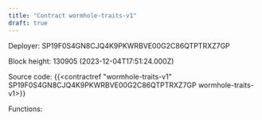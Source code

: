 ```yaml
---
title: "Contract wormhole-traits-v1"
draft: true
---
```

Deployer: SP19F0S4GN8CJQ4K9PKWRBVE00G2C86QTPTRXZ7GP


 



Block height: 130905 (2023-12-04T17:51:24.000Z)

Source code: {{<contractref "wormhole-traits-v1" SP19F0S4GN8CJQ4K9PKWRBVE00G2C86QTPTRXZ7GP wormhole-traits-v1>}}

Functions:


